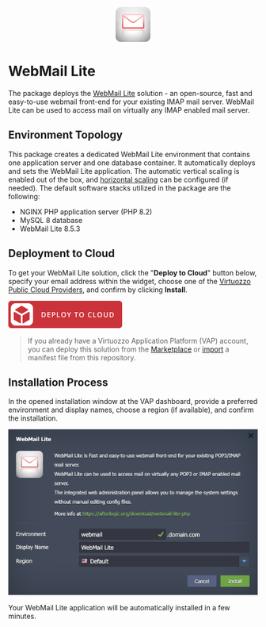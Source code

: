 <p align="center"> 
<img src="images/webmail.png" alt="WebMail Lite">
</p>

# WebMail Lite

The package deploys the [WebMail Lite](https://afterlogic.org/download/webmail-lite-php) solution - an open-source, fast and easy-to-use webmail front-end for your existing IMAP mail server. WebMail Lite can be used to access mail on virtually any IMAP enabled mail server.


## Environment Topology

This package creates a dedicated WebMail Lite environment that contains one application server and one database container. It automatically deploys and sets the WebMail Lite application. The automatic vertical scaling is enabled out of the box, and [horizontal scaling](https://www.virtuozzo.com/application-platform-docs/automatic-horizontal-scaling/) can be configured (if needed). The default software stacks utilized in the package are the following:

- NGINX PHP application server (PHP 8.2)
- MySQL 8 database
- WebMail Lite 8.5.3


## Deployment to Cloud

To get your WebMail Lite solution, click the "**Deploy to Cloud**" button below, specify your email address within the widget, choose one of the [Virtuozzo Public Cloud Providers](https://www.virtuozzo.com/application-platform-partners/), and confirm by clicking **Install**.

[![Deploy to Cloud](https://raw.githubusercontent.com/jelastic-jps/common/main/images/deploy-to-cloud.png)](https://www.virtuozzo.com/install/?manifest=https://raw.githubusercontent.com/jelastic-jps/webmail-lite/refs/heads/master/manifest.jps)

> If you already have a Virtuozzo Application Platform (VAP) account, you can deploy this solution from the [Marketplace](https://www.virtuozzo.com/application-platform-docs/marketplace/) or [import](https://www.virtuozzo.com/application-platform-docs/environment-import/) a manifest file from this repository.


## Installation Process

In the opened installation window at the VAP dashboard, provide a preferred environment and display names, choose a region (if available), and confirm the installation.

![WebMail Lite deployment wizard](images/webmail-lite-deployment-wizard.png)

Your WebMail Lite application will be automatically installed in a few minutes.
